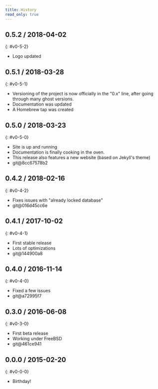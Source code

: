 ```yaml
---
title: History
read_only: true
---
```



## 0.5.2 / 2018-04-02
{: #v0-5-2}

- Logo updated


## 0.5.1 / 2018-03-28
{: #v0-5-1}

- Versioning of the project is now officially in the "0.x" line, after going
  through many ghost versions.
- Documentation was updated
- A Homebrew tap was created


## 0.5.0 / 2018-03-23
{: #v0-5-0}

- Site is up and running
- Documentation is finally cooking in the oven.
- This release also features a new website (based on Jekyll's theme)
- git@8cc67578b2


## 0.4.2 / 2018-02-16
{: #v0-4-2}

- Fixes issues with "already locked database"
- git@016d45cc6e


## 0.4.1 / 2017-10-02
{: #v0-4-1}

- First stable release
- Lots of optimizations
- git@144900a8


## 0.4.0 / 2016-11-14
{: #v0-4-0}

- Fixed a few issues
- git@a72995f7


## 0.3.0 / 2016-06-08
{: #v0-3-0}

- First beta release
- Working under FreeBSD
- git@461ce941


## 0.0.0 / 2015-02-20
{: #v0-0-0}

- Birthday!
